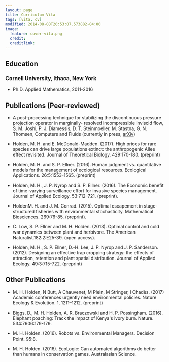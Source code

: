 ```yaml
---
layout: page
title: Curriculum Vita
tags: [vita, cv]
modified: 2014-08-08T20:53:07.573882-04:00
image:
  feature: cover-vita.png
  credit: 
  creditlink: 
---
```


## Education

### Cornell University, Ithaca, New York

* Ph.D. Applied Mathematics, 2011-2016


## Publications (Peer-reviewed)

+ A post-processing technique for stabilizing the discontinuous pressure projection operator in marginally- resolved incompressible inviscid flow, S. M. Joshi, P. J. Diamessis, D. T. Steinmoeller, M. Stastna, G. N. Thomsen, Computers and Fluids (currently in press, [arXiv](http://arxiv.org/abs/1512.01755))

+ Holden, M. H.  and E. McDonald-Madden. (2017). High prices for rare species can drive large populations extinct: the anthropogenic Allee effect revisited. Journal of Theoretical Biology. 429:170-180. (preprint)

+ Holden, M. H.  and S. P. Ellner. (2016). Human judgment vs. quantitative models for the management of ecological resources. Ecological Applications. 26:5:1553-1565. (preprint)

+ Holden, M. H., J. P. Nyrop and S. P. Ellner. (2016). The Economic benefit of time-varying surveillance effort for invasive species management. Journal of Applied Ecology. 53:712–721. (preprint).

+ HoldenM. H. and J. M. Conrad. (2015). Optimal escapement in stage-structured fisheries with environmental stochasticity. Mathematical Biosciences. 269:76-85. (preprint). 

+ C. Low, S. P. Ellner and M. H. Holden. (2013). Optimal control and cold war dynamics between plant and herbivore. The American Naturalist.182:2:E25-39. (open access).

+ Holden, M. H., S. P. Ellner, D.-H. Lee, J. P. Nyrop and J. P. Sanderson. (2012). Designing an effective trap cropping strategy: the effects of attraction, retention and plant spatial distribution. Journal of Applied Ecology. 49:3:715-722. (preprint)


## Other Publications 

+ M. H. Holden, N Butt, A Chauvenet, M Plein, M Stringer, I Chadès. (2017) Academic conferences urgently need environmental policies. Nature Ecology & Evolution. 1, 1211–1212. (preprint)

+ Biggs, D.,  M. H. Holden,  A. R. Braczowski and H. P. Possingham.  (2016). Elephant poaching: Track the impact of Kenya's ivory burn. Nature. 534:7606:179-179.

+ M. H. Holden. (2016). Robots vs. Environmental Managers.  Decision Point. 95:8.

+ M. H. Holden. (2016). EcoLogic: Can automated algorithms do better than humans in conservation games.  Australasian Science.

